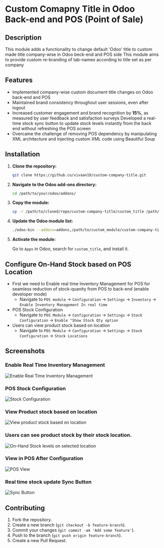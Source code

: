 # Custom Comapny Title in Odoo Back-end and POS (Point of Sale)

## Description

This module adds a functionality to change default 'Odoo' title to custom made title company-wise in Odoo beck-end and POS side
This module aims to provide custom re-branding of tab-names according to title set as per company

## Features

- Implemented company-wise custom document title changes on Odoo back-end and POS
- Maintained brand consistency throughout user sessions, even after logout
- Increased customer engagement and brand recognition by **15%**, as measured by user feedback and satisfaction surveys Developed a real-time stock sync button to update stock levels instantly from the back end without refreshing the POS screen
- Overcame the challenge of removing POS dependency by manipulating XML architecture and injecting custom XML
code using Beautiful Soup
  
## Installation

1. **Clone the repository:**

    ```bash
    git clone https://github.co/vivaan19/custom-company-title.git
    ```

2. **Navigate to the Odoo add-ons directory:**

    ```bash
    cd /path/to/your/odoo/addons/
    ```

3. **Copy the module:**

    ```bash
    cp -r /path/to/cloned/repo/custom-company-title/custom_title /path/to/your/odoo/addons/
    ```

4. **Update the Odoo module list:**

    ```bash
    ./odoo-bin --addons=addons,/path/to/custom_module/custom-company-title -d your_database
    ```

5. **Activate the module:**

    Go to `Apps` in Odoo, search for `custom_title`, and install it.

## Configure On-Hand Stock based on POS Location

  - First we need to Enable real time Inventory Management for POS for seamless reduction of stock-quanity from POS to back-end (enable developer mode)
    - Navigate to `POS module` -> `Configuration` -> `Settings` -> `Inventory` -> `Enable Inventory Management In real time`
  - POS Stock Configuration
    - Navigate to `POS Module` -> `Configuration` -> `Settings` -> `Stock Configuration` -> `Enable "Show Stock Qty option`
  - Users can view product stock based on location
    - Navigate to `POS Module` -> `Configuration` -> `Settings` -> `Stock Configuration` -> `Stock Locations` 

## Screenshots

### Enable Real Time Inventory Management 

![Enable Real Time Inventory Management](/screenshots/real_time.png)

### POS Stock Configuration

![Stock Configuration](/screenshots/stock_conf_enable.png)

### View Product stock based on location

![View product stock based on location](/screenshots/stock_config_location.png)

### Users can see product stock by their stock location.

![On-Hand Stock levels on selected location](/screenshots/product_by_loc.png)

### View in POS After Configuration 

![POS View](/screenshots/pos_interface.png)

### Real time stock update Sync Button 

![Sync Button](/screenshots/sync_button.png)


## Contributing

1. Fork the repository.
2. Create a new branch (`git checkout -b feature-branch`).
3. Commit your changes (`git commit -am 'Add some feature'`).
4. Push to the branch (`git push origin feature-branch`).
5. Create a new Pull Request.



